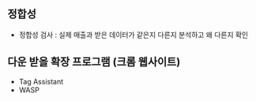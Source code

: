## 정합성
* 정합성 검사 : 실제 매출과 받은 데이터가 같은지 다른지 분석하고 왜 다른지 확인

## 다운 받을 확장 프로그램 (크롬 웹사이트)
* Tag Assistant
* WASP

